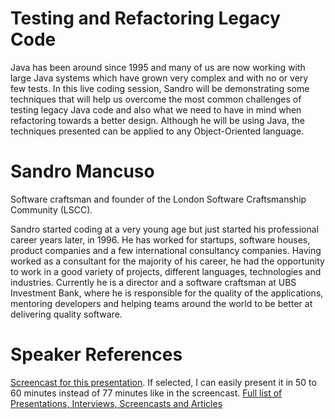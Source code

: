 Testing and Refactoring Legacy Code
===================================
Java has been around since 1995 and many of us are now working with large Java systems which have grown very complex and with no or very few tests. In this live coding session, Sandro will be demonstrating some techniques that will help us overcome the most common challenges of testing legacy Java code and also what we need to have in mind when refactoring towards a better design. Although he will be using Java, the techniques presented can be applied to any Object-Oriented language.

Sandro Mancuso
==============
Software craftsman and founder of the London Software Craftsmanship Community (LSCC). 

Sandro started coding at a very young age but just started his professional career years later, in 1996. He has worked for startups, software houses, product companies and a few international consultancy companies. Having worked as a consultant for the majority of his career, he had the opportunity to work in a good variety of projects, different languages, technologies and industries. Currently he is a director and a software craftsman at UBS Investment Bank, where he is responsible for the quality of the applications, mentoring developers and helping teams around the world to be better at delivering quality software. 

Speaker References
==================
[Screencast for this presentation](https://www.youtube.com/watch?feature=player_embedded&v=_NnElPO5BU0). If selected, I can  easily present it in 50 to 60 minutes instead of 77 minutes like in the screencast. 
[Full list of Presentations, Interviews, Screencasts and Articles](http://craftedsw.blogspot.co.uk/p/presentations-interviews-and-articles.html)